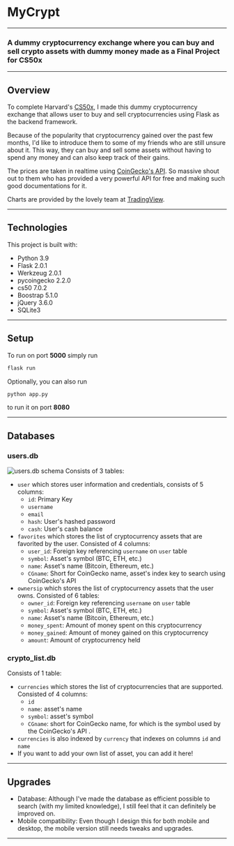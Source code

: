 # MyCrypt
___
### A dummy cryptocurrency exchange where you can buy and sell crypto assets with dummy money made as a Final Project for CS50x
___
## Overview
To complete Harvard's [CS50x](https://cs50.harvard.edu/x/2021/), I made this dummy cryptocurrency exchange that allows user to buy and sell cryptocurrencies using Flask as the backend framework.

Because of the popularity that cryptocurrency gained over the past few months, I'd like to introduce them to some of my friends who are still unsure about it. This way, they can buy and sell some assets without having to spend any money and can also keep track of their gains.

The prices are taken in realtime using [CoinGecko's API](https://www.coingecko.com/en/api/documentation). So massive shout out to them who has provided a very powerful API for free and making such good documentations for it.

Charts are provided by the lovely team at [TradingView](https://www.tradingview.com/widget/advanced-chart/).
___
## Technologies
This project is built with:
* Python 3.9
* Flask 2.0.1
* Werkzeug 2.0.1
* pycoingecko 2.2.0
* cs50 7.0.2
* Boostrap 5.1.0
* jQuery 3.6.0
* SQLite3
___
## Setup
To run on port **5000** simply run 
```bash
flask run
```
Optionally, you can also run
```bash
python app.py
```
to run it on port **8080**
___
## Databases
### users.db
![users.db schema](static/schema.png)
Consists of 3 tables:
  * `user` which stores user information and credentials, consists of 5 columns:
    * `id`: Primary Key
    * `username`
    * `email`
    * `hash`: User's hashed password
    * `cash`: User's cash balance
  * `favorites` which stores the list of cryptocurrency assets that are favorited by the user. Consisted of 4 columns:
    * `user_id`: Foreign key referencing `username` on `user` table
    * `symbol`: Asset's symbol (BTC, ETH, etc.)
    * `name`: Asset's name (Bitcoin, Ethereum, etc.)
    * `CGname`: Short for CoinGecko name, asset's index key to search using CoinGecko's API
  * `ownersip` which stores the list of cryptocurrency assets that the user owns. Consisted of 6 tables:
    * `owner_id`: Foreign key referencing `username` on `user` table
    * `symbol`: Asset's symbol (BTC, ETH, etc.)
    * `name`: Asset's name (Bitcoin, Ethereum, etc.)
    * `money_spent`: Amount of money spent on this cryptocurrency
    * `money_gained`: Amount of money gained on this cryptocurrency
    * `amount`: Amount of cryptocurrency held
### crypto_list.db
Consists of 1 table:
  * `currencies` which stores the list of cryptocurrencies that are supported. Consisted of 4 columns:
    * `id`
    * `name`: asset's name
    * `symbol`: asset's symbol
    * `CGname`: short for CoinGecko name, for which is the symbol used by the CoinGecko's API .
  * `currencies` is also indexed by `currency` that indexes on columns `id` and `name` 
  * If you want to add your own list of asset, you can add it here!
___
## Upgrades
* Database: Although I've made the database as efficient possible to search (with my limited knowledge), I still feel that it can definitely be improved on.
* Mobile compatibility: Even though I design this for both mobile and desktop, the mobile version still needs tweaks and upgrades.
___

